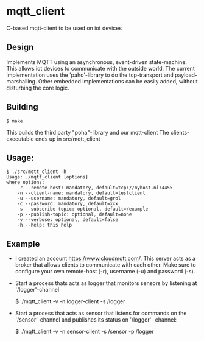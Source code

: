 # mqtt_client

C-based mqtt-client to be used on iot devices

## Design

Implements MQTT using an asynchronous, event-driven state-machine. This allows iot devices to communicate with the outside world. The current implementation uses the 'paho'-library to do the tcp-transport and payload-marshalling.
Other embedded implementations can be easily added, without disturbing the core logic.


## Building

    $ make
This builds the third party "poha"-library and our mqtt-client
The clients-executable ends up in src/mqtt_client

## Usage:

    $ ./src/mqtt_client -h
    Usage: ./mqtt_client [options]
    where options:
	    -r --remote-host: mandatory, default=tcp://myhost.nl:4455
	    -n --client-name: mandatory, default=testclient
	    -u --username: mandatory, default=grol
	    -c --password: mandatory, default=xxx
 	    -s --subscribe-topic: optional, default=/example
	    -p --publish-topic: optional, default=none
	    -v --verbose: optional, default=false
	    -h --help: this help


## Example
- I created an account https://www.cloudmqtt.com/. This server acts as a broker that allows clients to communicate with each other. Make sure to configure your own remote-host (-r), username (-u) and password (-s).

- Start a process thats acts as logger that monitors sensors by listening at '/logger'-channel

    $ ./mqtt_client -v -n logger-client -s /logger
    
- Start a process that acts as sensor that listens for commands on the '/sensor'-channel and publishes its status on '/logger'- channel:

    $ ./mqtt_client -v -n sensor-client -s /sensor -p /logger
    
    

